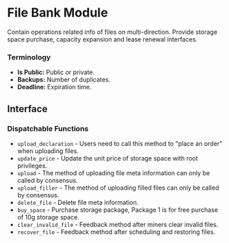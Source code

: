 # File Bank Module

Contain operations related info of files on multi-direction. Provide storage space purchase, capacity expansion and lease renewal interfaces.

### Terminology

* **Is Public:** Public or private.
* **Backups:** Number of duplicates.
* **Deadline:** Expiration time.

## Interface

### Dispatchable Functions
* `upload_declaration` - Users need to call this method to "place an order" when uploading files.
* `update_price` - Update the unit price of storage space with root privileges.
* `upload` - The method of uploading file meta information can only be called by consensus.
* `upload_filler` - The method of uploading filled files can only be called by consensus.
* `delete_file` - Delete file meta information.
* `buy_space` - Purchase storage package, Package 1 is for free purchase of 10g storage space.
* `clear_invalid_file` - Feedback method after miners clear invalid files.
* `recover_file` - Feedback method after scheduling and restoring files.

